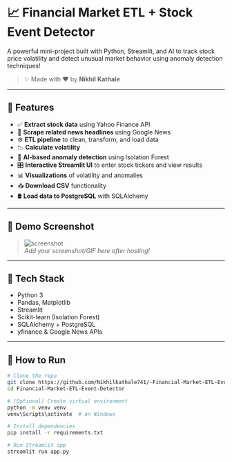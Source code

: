 # 📈 Financial Market ETL + Stock Event Detector

A powerful mini-project built with Python, Streamlit, and AI to track stock price volatility and detect unusual market behavior using anomaly detection techniques!

> ✨ Made with ❤️ by **Nikhil Kathale**

---

## 🚀 Features

- ✅ **Extract stock data** using Yahoo Finance API
- 📰 **Scrape related news headlines** using Google News
- ⚙️ **ETL pipeline** to clean, transform, and load data
- 📉 **Calculate volatility**
- 🤖 **AI-based anomaly detection** using Isolation Forest
- 🎛️ **Interactive Streamlit UI** to enter stock tickers and view results
- 📊 **Visualizations** of volatility and anomalies
- 📥 **Download CSV** functionality
- 🛢️ **Load data to PostgreSQL** with SQLAlchemy

---

## 📸 Demo Screenshot

> ![screenshot](![image](https://github.com/user-attachments/assets/e2475320-0d4e-4732-bb40-dd8cb9603e5a)
)  
_Add your screenshot/GIF here after hosting!_

---

## 🧪 Tech Stack

- Python 3
- Pandas, Matplotlib
- Streamlit
- Scikit-learn (Isolation Forest)
- SQLAlchemy + PostgreSQL
- yfinance & Google News APIs

---

## 🧰 How to Run

```bash
# Clone the repo
git clone https://github.com/Nikhilkathale741/-Financial-Market-ETL-Event-Detector.git
cd Financial-Market-ETL-Event-Detector

# (Optional) Create virtual environment
python -m venv venv
venv\Scripts\activate  # on Windows

# Install dependencies
pip install -r requirements.txt

# Run Streamlit app
streamlit run app.py
